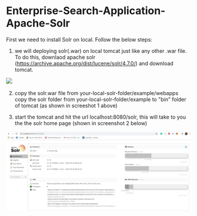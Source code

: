 # Enterprise-Search-Application-Apache-Solr


First we need to install Solr on local.
Follow the below steps:
1) we will deploying solr(.war) on local tomcat just like any other .war file. To do this, downlaod apache solr (https://archive.apache.org/dist/lucene/solr/4.7.0/) and download tomcat.

![](screesnhots/1.JPG)


2) copy the solr.war file from your-local-solr-folder/example/webapps
copy the solr folder  from your-local-solr-folder/example to "bin" folder of tomcat (as shown in screeshot 1 above)

3) start the tomcat and hit the url localhost:8080/solr, this will take to you the the solr home page (shown in screenshot 2 below)

![](screenshots/2.JPG)